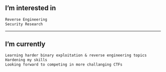 ## I’m interested in
```txt
Reverse Engineering
Security Research
```

---

## I’m currently
```txt
Learning harder binary exploitation & reverse engineering topics
Hardening my skills
Looking forward to competing in more challanging CTFs
```
